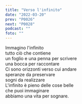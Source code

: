 ```yaml
---
title: "Verso l'infinito"
date: "2022-03-20"
prev: "P0026"
next: "P0028"
podcast: ""
foto: ""
---
```


Immagino l'infinito  
tutto ciò che contiene  
un foglio e una penna per scrivere  
una bocca per raccontare    
Ci sono orizzonti verso cui andare  
speranze da preservare  
sogni da realizzare  
L'infinito è pieno delle cose belle  
che puoi immaginare  
abbiamo una vita per sognare.
